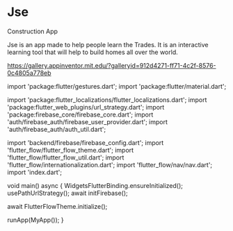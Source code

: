 # Jse

Construction App

Jse is an app made to help people learn the Trades. 
It is an interactive learning tool that will help to build homes all over the world.

https://gallery.appinventor.mit.edu/?galleryid=912d4271-ff71-4c2f-8576-0c4805a778eb 

import 'package:flutter/gestures.dart';
import 'package:flutter/material.dart';

import 'package:flutter_localizations/flutter_localizations.dart';
import 'package:flutter_web_plugins/url_strategy.dart';
import 'package:firebase_core/firebase_core.dart';
import 'auth/firebase_auth/firebase_user_provider.dart';
import 'auth/firebase_auth/auth_util.dart';

import 'backend/firebase/firebase_config.dart';
import 'flutter_flow/flutter_flow_theme.dart';
import 'flutter_flow/flutter_flow_util.dart';
import 'flutter_flow/internationalization.dart';
import 'flutter_flow/nav/nav.dart';
import 'index.dart';

void main() async {
  WidgetsFlutterBinding.ensureInitialized();
  usePathUrlStrategy();
  await initFirebase();

  await FlutterFlowTheme.initialize();

  runApp(MyApp());
}
